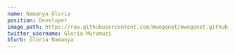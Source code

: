 ```yaml
---
name: Namanya Gloria
position: Developer
image_path: https://raw.githubusercontent.com/mwogonet/mwogonet.github.io/master/_staff_members/gloria.jpeg
twitter_username: Gloria Muramuzi
blurb: Gloria Namanya
---
```


